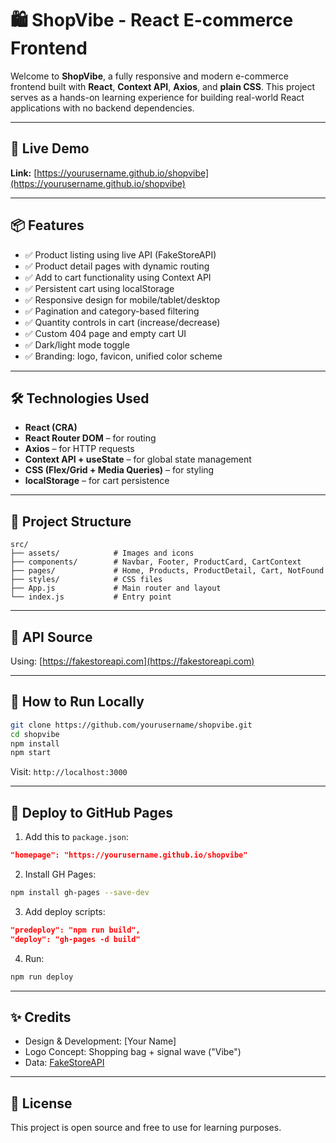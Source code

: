 # 🛍️ ShopVibe - React E-commerce Frontend

Welcome to **ShopVibe**, a fully responsive and modern e-commerce frontend built with **React**, **Context API**, **Axios**, and **plain CSS**. This project serves as a hands-on learning experience for building real-world React applications with no backend dependencies.

---

## 🚀 Live Demo

**Link:** [https://yourusername.github.io/shopvibe](https://yourusername.github.io/shopvibe)

---

## 📦 Features

- ✅ Product listing using live API (FakeStoreAPI)
- ✅ Product detail pages with dynamic routing
- ✅ Add to cart functionality using Context API
- ✅ Persistent cart using localStorage
- ✅ Responsive design for mobile/tablet/desktop
- ✅ Pagination and category-based filtering
- ✅ Quantity controls in cart (increase/decrease)
- ✅ Custom 404 page and empty cart UI
- ✅ Dark/light mode toggle
- ✅ Branding: logo, favicon, unified color scheme

---

## 🛠️ Technologies Used

- **React (CRA)**
- **React Router DOM** – for routing
- **Axios** – for HTTP requests
- **Context API + useState** – for global state management
- **CSS (Flex/Grid + Media Queries)** – for styling
- **localStorage** – for cart persistence

---

## 📁 Project Structure

```
src/
├── assets/            # Images and icons
├── components/        # Navbar, Footer, ProductCard, CartContext
├── pages/             # Home, Products, ProductDetail, Cart, NotFound
├── styles/            # CSS files
├── App.js             # Main router and layout
└── index.js           # Entry point
```

---

## 🔗 API Source

Using: [https://fakestoreapi.com](https://fakestoreapi.com)

---

## 🧪 How to Run Locally

```bash
git clone https://github.com/yourusername/shopvibe.git
cd shopvibe
npm install
npm start
```

Visit: `http://localhost:3000`

---

## 🚀 Deploy to GitHub Pages

1. Add this to `package.json`:

```json
"homepage": "https://yourusername.github.io/shopvibe"
```

2. Install GH Pages:

```bash
npm install gh-pages --save-dev
```

3. Add deploy scripts:

```json
"predeploy": "npm run build",
"deploy": "gh-pages -d build"
```

4. Run:

```bash
npm run deploy
```

---

## ✨ Credits

- Design & Development: \[Your Name]
- Logo Concept: Shopping bag + signal wave ("Vibe")
- Data: [FakeStoreAPI](https://fakestoreapi.com)

---

## 📜 License

This project is open source and free to use for learning purposes.
